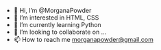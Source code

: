 - 👋 Hi, I’m @MorganaPowder
- 👀 I’m interested in HTML, CSS 
- 🌱 I’m currently learning Python
- 💞️ I’m looking to collaborate on ...
- 📫 How to reach me morganapowder@gmail.com

<!---
MorganaPowder/MorganaPowder is a ✨ special ✨ repository because its `README.md` (this file) appears on your GitHub profile.
You can click the Preview link to take a look at your changes.
--->
